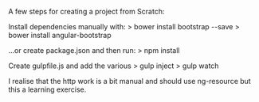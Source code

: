 A few steps for creating a project from Scratch:


Install dependencies manually with:
    > bower install bootstrap --save
    > bower install angular-bootstrap

...or create package.json and then run:
    > npm install


Create gulpfile.js and add the various
    > gulp inject
    > gulp watch


I realise that the http work is a bit manual and should use ng-resource but this a learning exercise.